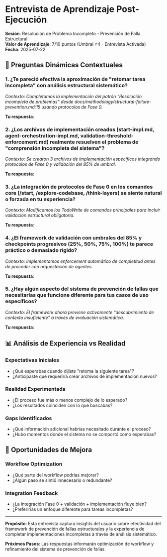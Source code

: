 # Entrevista de Aprendizaje Post-Ejecución
**Sesión**: Resolución de Problema Incompleto - Prevención de Falla Estructural  
**Valor de Aprendizaje**: 7/10 puntos (Umbral ≥4 - Entrevista Activada)  
**Fecha**: 2025-07-22

## 🎯 Preguntas Dinámicas Contextuales

### 1. ¿Te pareció efectiva la aproximación de "retomar tarea incompleta" con análisis estructural sistemático?
*Contexto: Completamos la implementación del patrón "Resolución incompleta de problemas" desde docs/methodology/structural-failure-prevention.md:15 usando protocolos de Fase 0.*

**Tu respuesta**:


### 2. ¿Los archivos de implementación creados (start-impl.md, agent-orchestration-impl.md, validation-threshold-enforcement.md) realmente resuelven el problema de "comprensión incompleta del sistema"?
*Contexto: Se crearon 3 archivos de implementación específicos integrando protocolos de Fase 0 y validación del 85% de umbral.*

**Tu respuesta**:


### 3. ¿La integración de protocolos de Fase 0 en los comandos core (/start, /explore-codebase, /think-layers) se siente natural o forzada en tu experiencia?
*Contexto: Modificamos los TodoWrite de comandos principales para incluir validación estructural obligatoria.*

**Tu respuesta**:


### 4. ¿El framework de validación con umbrales del 85% y checkpoints progresivos (25%, 50%, 75%, 100%) te parece práctico o demasiado rígido?
*Contexto: Implementamos enforcement automático de completitud antes de proceder con orquestación de agentes.*

**Tu respuesta**:


### 5. ¿Hay algún aspecto del sistema de prevención de fallas que necesitarías que funcione diferente para tus casos de uso específicos?
*Contexto: El framework ahora previene activamente "descubrimiento de contexto insuficiente" a través de evaluación sistemática.*

**Tu respuesta**:


## 📊 Análisis de Experiencia vs Realidad

### Expectativas Iniciales
- ¿Qué esperabas cuando dijiste "retoma la siguiente tarea"?
- ¿Anticipaste que requeriría crear archivos de implementación nuevos?

### Realidad Experimentada  
- ¿El proceso fue más o menos complejo de lo esperado?
- ¿Los resultados coinciden con lo que buscabas?

### Gaps Identificados
- ¿Qué información adicional habrías necesitado durante el proceso?
- ¿Hubo momentos donde el sistema no se comportó como esperabas?

## 🔧 Oportunidades de Mejora

### Workflow Optimization
- ¿Qué parte del workflow podrías mejorar?
- ¿Algún paso se sintió innecesario o redundante?

### Integration Feedback
- ¿La integración Fase 0 + validación + implementación fluye bien?
- ¿Preferirías un enfoque diferente para tareas incompletas?

---

**Propósito**: Esta entrevista captura insights del usuario sobre efectividad del framework de prevención de fallas estructurales y la experiencia de completar implementaciones incompletas a través de análisis sistemático.

**Próximos Pasos**: Las respuestas informarán optimización de workflow y refinamiento del sistema de prevención de fallas.